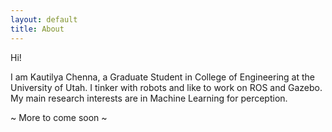 ```yaml
---
layout: default
title: About
---
```


Hi!

I am Kautilya Chenna, a Graduate Student in College of Engineering at the University of Utah. I tinker with robots and like to work on ROS and Gazebo. My main research interests are in Machine Learning for perception.

~ More to come soon ~